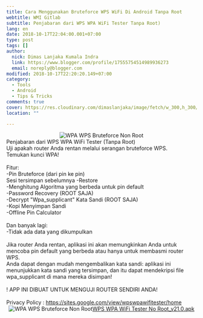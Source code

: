 ```yaml
---
title: Cara Menggunakan Bruteforce WPS WiFi Di Android Tanpa Root
webtitle: WMI Gitlab
subtitle: Penjabaran dari WPS WPA WiFi Tester Tanpa Root)
lang: en
date: 2018-10-17T22:04:00.001+07:00
type: post
tags: []
author:
  nick: Dimas Lanjaka Kumala Indra
  link: https://www.blogger.com/profile/17555754514989936273
  email: noreply@blogger.com
modified: 2018-10-17T22:20:20.149+07:00
category:
  - Tools
  - Android
  - Tips & Tricks
comments: true
cover: https://res.cloudinary.com/dimaslanjaka/image/fetch/w_300,h_300/https://imgdb.net/images/4221.png
location: ""

---
```


<center><img src="https://res.cloudinary.com/dimaslanjaka/image/fetch/w_300,h_300/https://imgdb.net/images/4221.png" title="WPA WPS Bruteforce Non Root" alt="WPA WPS Bruteforce Non Root"></center><div>    Penjabaran dari WPS WPA WiFi Tester (Tanpa Root) </div><div>    Uji apakah router Anda rentan melalui serangan bruteforce WPS. </div><div>    Temukan kunci WPA! </div><div>    <br></div><div>    Fitur: </div><div>    -Pin Bruteforce (dari pin ke pin) </div><div>    Sesi tersimpan sebelumnya -Restore </div><div>    -Menghitung Algoritma yang berbeda untuk pin default </div><div>    -Password Recovery (ROOT SAJA) </div><div>    -Decrypt "Wpa_supplicant" Kata Sandi (ROOT SAJA) </div><div>    -Kopi Menyimpan Sandi </div><div>    -Offline Pin Calculator </div><div>    <br></div><div>    Dan banyak lagi: </div><div>    -Tidak ada data yang dikumpulkan </div><div>    <br></div><div>    Jika router Anda rentan, aplikasi ini akan memungkinkan Anda untuk mencoba     pin default yang berbeda atau hanya untuk membasmi router WPS. </div><div>    Anda dapat dengan mudah mengembalikan kata sandi: aplikasi ini menunjukkan     kata sandi yang tersimpan, dan itu dapat mendekripsi file wpa_supplicant di     mana mereka disimpan! </div><div>    <br></div><div>    ! APP INI DIBUAT UNTUK MENGUJI ROUTER SENDIRI ANDA! </div><div>    <br></div><div>    Privacy Policy : <a href="//sites.google.com/view/wpswpawifitester/home">https://sites.google.com/view/wpswpawifitester/home</a></div><center><img src="https://cdn1.imggmi.com/uploads/2018/10/17/1528f0b2dca6aaeb11e0fb40bb2db54c-full.png" title="WPA WPS Bruteforce Non Root" alt="WPA WPS Bruteforce Non Root"><a href="//www119.zippyshare.com/v/wIVayeXl/file.html" target="_blank" class="zippyshare_link w3-btn w3-red">WPS WPA WiFi Tester No Root_v21.0.apk <i class="fa fa-download"></i></a><script async="" src="//pagead2.googlesyndication.com/pagead/js/adsbygoogle.js"></script><!-- Channel Responsive --><ins class="adsbygoogle" style="display:block" data-ad-client="ca-pub-7975270895217217" data-ad-slot="2600604346" data-ad-format="auto" data-full-width-responsive="true"></ins><script>(adsbygoogle = window.adsbygoogle || []).push({}); </script></center>